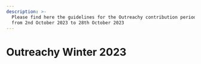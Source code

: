 ```yaml
---
description: >-
  Please find here the guidelines for the Outreachy contribution period running
  from 2nd October 2023 to 28th October 2023
---
```


# Outreachy Winter 2023

